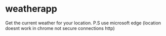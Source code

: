 # weatherapp
Get the current weather for your location. P.S use microsoft edge (location doesnt work in chrome not secure connections http)
